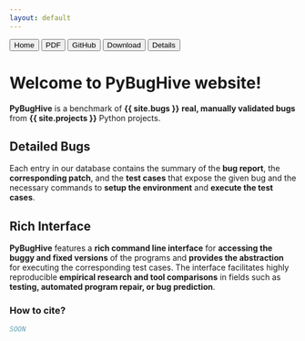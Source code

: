 ```yaml
---
layout: default
---
```

<div id="btn_box">
          <a href="{{ site.home_link }}"><button class="btn active"><i class="fa fa-home"></i> Home</button></a>
          <a href="{{ site.pdf_link }}"><button class="btn"><i class="fa fa-file"></i> PDF</button></a>
          <a href="{{ site.github_link }}"><button class="btn"><i class="fa fa-github"></i> GitHub</button></a>
          <a href="{{ site.download_link }}"><button class="btn"><i class="fa fa-download"></i> Download </button></a>
          <a href="{{ site.details_link }}"><button class="btn"><i class="fa fa-search "></i> Details</button></a>
</div>

# Welcome to PyBugHive website!

<strong>PyBugHive</strong> is a benchmark of <strong>{{ site.bugs }}</strong> <strong>real, manually validated bugs</strong> from <strong>{{ site.projects }}</strong> Python projects.

## Detailed Bugs
Each entry in our database contains the summary of the <strong>bug report</strong>, the <strong>corresponding patch</strong>, and the <strong>test cases</strong> that expose the given bug and the necessary commands to <strong>setup the environment</strong> and <strong>execute the test cases</strong>.

## Rich Interface
<strong>PyBugHive</strong> features a <strong>rich command line interface</strong> for <strong>accessing the buggy and fixed versions</strong> of the programs and <strong>provides the abstraction</strong> for executing the corresponding test cases.
The interface facilitates highly reproducible <strong>empirical research and tool comparisons</strong> in fields such as <strong>testing, automated program repair, or bug prediction</strong>.

### How to cite?

```bib
SOON
```

